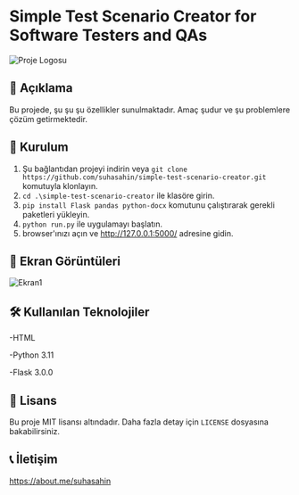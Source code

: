 # Simple Test Scenario Creator for Software Testers and QAs

![Proje Logosu](https://i.imgur.com/c3acjLc.png)

## 📖 Açıklama

Bu projede, şu şu şu özellikler sunulmaktadır. Amaç şudur ve şu problemlere çözüm getirmektedir.

## 🚀 Kurulum

1. Şu bağlantıdan projeyi indirin veya `git clone https://github.com/suhasahin/simple-test-scenario-creator.git` komutuyla klonlayın.
2. `cd .\simple-test-scenario-creator` ile klasöre girin.
3. `pip install Flask pandas python-docx` komutunu çalıştırarak gerekli paketleri yükleyin.
4. `python run.py` ile uygulamayı başlatın.
5. browser'ınızı açın ve http://127.0.0.1:5000/ adresine gidin.

## 🎥 Ekran Görüntüleri

![Ekran1](https://i.imgur.com/1rQ7Ipk.png)

## 🛠 Kullanılan Teknolojiler
-HTML

-Python 3.11

-Flask 3.0.0

## 📜 Lisans

Bu proje MIT lisansı altındadır. Daha fazla detay için `LICENSE` dosyasına bakabilirsiniz.


## 📞 İletişim

https://about.me/suhasahin


